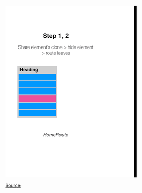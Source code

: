 ![Ghost Layer](images/ghost-layer.gif "Ghost Layer")

[Source](https://medium.com/@prateekbh/shared-elements-transitions-for-web-6fa9d31d4d6a)